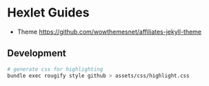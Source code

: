 # Hexlet Guides

* Theme https://github.com/wowthemesnet/affiliates-jekyll-theme

## Development

```sh
# generate css for highlighting
bundle exec rougify style github > assets/css/highlight.css
```
